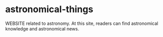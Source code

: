 # astronomical-things
WEBSITE related to astronomy. At this site, readers can find astronomical knowledge and astronomical news.
